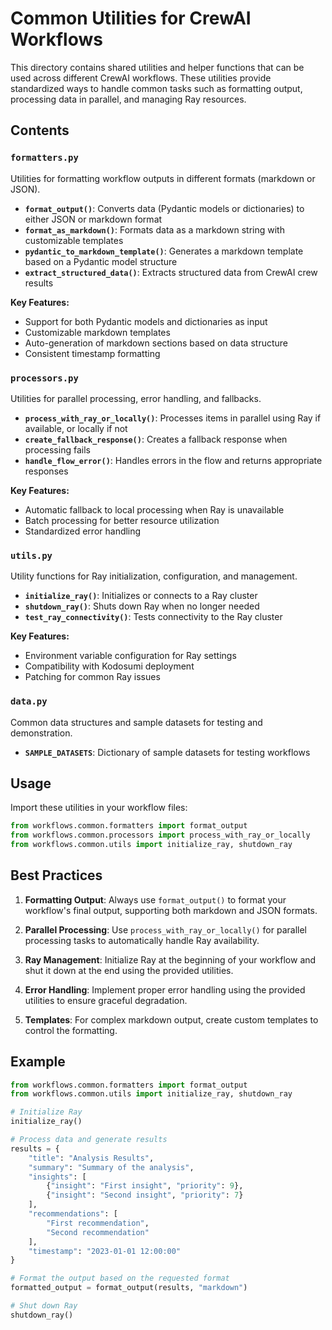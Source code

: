 # Common Utilities for CrewAI Workflows

This directory contains shared utilities and helper functions that can be used across different CrewAI workflows. These utilities provide standardized ways to handle common tasks such as formatting output, processing data in parallel, and managing Ray resources.

## Contents

### `formatters.py`

Utilities for formatting workflow outputs in different formats (markdown or JSON).

- **`format_output()`**: Converts data (Pydantic models or dictionaries) to either JSON or markdown format
- **`format_as_markdown()`**: Formats data as a markdown string with customizable templates
- **`pydantic_to_markdown_template()`**: Generates a markdown template based on a Pydantic model structure
- **`extract_structured_data()`**: Extracts structured data from CrewAI crew results

**Key Features:**
- Support for both Pydantic models and dictionaries as input
- Customizable markdown templates
- Auto-generation of markdown sections based on data structure
- Consistent timestamp formatting

### `processors.py`

Utilities for parallel processing, error handling, and fallbacks.

- **`process_with_ray_or_locally()`**: Processes items in parallel using Ray if available, or locally if not
- **`create_fallback_response()`**: Creates a fallback response when processing fails
- **`handle_flow_error()`**: Handles errors in the flow and returns appropriate responses

**Key Features:**
- Automatic fallback to local processing when Ray is unavailable
- Batch processing for better resource utilization
- Standardized error handling

### `utils.py`

Utility functions for Ray initialization, configuration, and management.

- **`initialize_ray()`**: Initializes or connects to a Ray cluster
- **`shutdown_ray()`**: Shuts down Ray when no longer needed
- **`test_ray_connectivity()`**: Tests connectivity to the Ray cluster

**Key Features:**
- Environment variable configuration for Ray settings
- Compatibility with Kodosumi deployment
- Patching for common Ray issues

### `data.py`

Common data structures and sample datasets for testing and demonstration.

- **`SAMPLE_DATASETS`**: Dictionary of sample datasets for testing workflows

## Usage

Import these utilities in your workflow files:

```python
from workflows.common.formatters import format_output
from workflows.common.processors import process_with_ray_or_locally
from workflows.common.utils import initialize_ray, shutdown_ray
```

## Best Practices

1. **Formatting Output**: Always use `format_output()` to format your workflow's final output, supporting both markdown and JSON formats.

2. **Parallel Processing**: Use `process_with_ray_or_locally()` for parallel processing tasks to automatically handle Ray availability.

3. **Ray Management**: Initialize Ray at the beginning of your workflow and shut it down at the end using the provided utilities.

4. **Error Handling**: Implement proper error handling using the provided utilities to ensure graceful degradation.

5. **Templates**: For complex markdown output, create custom templates to control the formatting.

## Example

```python
from workflows.common.formatters import format_output
from workflows.common.utils import initialize_ray, shutdown_ray

# Initialize Ray
initialize_ray()

# Process data and generate results
results = {
    "title": "Analysis Results",
    "summary": "Summary of the analysis",
    "insights": [
        {"insight": "First insight", "priority": 9},
        {"insight": "Second insight", "priority": 7}
    ],
    "recommendations": [
        "First recommendation",
        "Second recommendation"
    ],
    "timestamp": "2023-01-01 12:00:00"
}

# Format the output based on the requested format
formatted_output = format_output(results, "markdown")

# Shut down Ray
shutdown_ray()
``` 